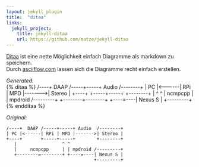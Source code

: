 ```yaml
---
layout: jekyll_plugin
title:  "ditaa"
links:
  jekyll_project:
    title: jekyll-ditaa
    url: https://github.com/matze/jekyll-ditaa
---
```


[Ditaa][jekyll-ditaa] ist eine nette Möglichkeit einfach Diagramme als markdown zu speichern.   
Durch [asciiflow.com][asciiflow] lassen sich die Diagramme recht einfach erstellen.


*Generated:*   
{% ditaa %}
/----+  DAAP /-----+-----+ Audio  /--------+
| PC |<------| RPi | MPD |------->| Stereo |
+----+       +-----+-----+        +--------+
   |                 ^ ^
   |     ncmpcpp     | | mpdroid /---------+
   +--------=--------+ +----=----| Nexus S |
                                 +---------+
{% endditaa %}


*Original:*   
```
/----+  DAAP /-----+-----+ Audio  /--------+
| PC |<------| RPi | MPD |------->| Stereo |
+----+       +-----+-----+        +--------+
   |                 ^ ^
   |     ncmpcpp     | | mpdroid /---------+
   +--------=--------+ +----=----| Nexus S |
                                 +---------+
```


[jekyll-ditaa]: {{site.data.links['ditaa'].url}}
[asciiflow]: {{site.data.links['asciiflow'].url}}
